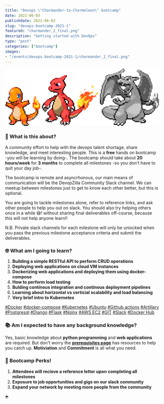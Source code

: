 ```yaml
---
title: "Devops \"Charmander-to-Charmeleon\" bootcamp"
date: 2021-06-03
publishdate: 2021-06-03
slug: "devops-bootcamp-2021-1"
featured: "charmander_2_final.png"
description: "Getting started with DevOps"
type: "post"
categories: ["bootcamp"]
images:
- "/events/devops-bootcamp-2021-1/charmander_2_final.png"
---
```


![devops charmander](charmander_2_final.png)


### 🤔 What is this about?
A community effort to help with the devops talent shortage, share knowledge, and meet interesting people. This is a **free** hands on bootcamp -you will be learning by doing-. The bootcamp should take about **20 hours/week** for **3 months** to complete all milestones -so you don't have to quit your day job-.

The bootcamp is remote and asyncrhonous, our main means of communication will be the DevopZilla Community Slack channel. We can meetup between milestones just to get to know each other better, but this is optional.

You are going to tackle milestones alone, refer to reference links, and ask other people to help you out on slack. You should also try helping others once in a while 😅! without sharing final deliverables off-course, because this will not help anyone learn!!

N.B. Private slack channels for each milestone will only be unlocked when you pass the previous milestone acceptance criteria and submit the deliverables.

### 🤓 What am I going to learn?
1) **Building a simple RESTful API to perform CRUD operations**
2) **Deploying web applications on cloud VM instances**
3) **Dockerizing web applications and deploying them using docker-compose**
4) **How to perform load testing**
5) **Bulding continous integration and continous deployment pipelines**
6) **Learning about horizontal vs verticial scalability and load balancing**
7) **Very brief intro to Kubernetes**

[#Docker](https://www.docker.com/)
[#docker-compose](https://docs.docker.com/compose/)
[#Kubernetes](https://kubernetes.io/)
[#Ubuntu](https://ubuntu.com/)
[#Github actions](https://github.com/features/actions)
[#Artillary](https://artillery.io/)
[#Postgresql](https://www.postgresql.org/)
[#Django](https://www.djangoproject.com/)
[#Flask](https://flask.palletsprojects.com/en/2.0.x/)
[#Nginx](https://www.nginx.com/)
[#AWS EC2](https://aws.amazon.com/ec2/)
[#GIT](https://git-scm.com/)
[#Slack](https://slack.com/)
[#Docker Hub](https://hub.docker.com/)


### 📚 Am I expected to have any background knowledge?
Yes, basic knowledge about **python programming** and **web applications** are required. But don't worry the **[prerequisites page](milestone-00/)** has resources to help you catch up. **Motiviation** and **Commitment** is all what you need.

### 🚀 Bootcamp Perks!
1) **Attendees will recieve a reference letter upon completing all milestones**
2) **Exposure to job opportunities and gigs on our slack community**
3) **Expand your network by meeting more people from the community**

⬘
